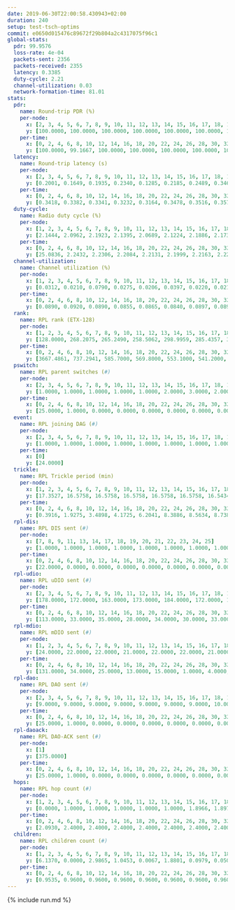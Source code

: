 ```yaml
---
date: 2019-06-30T22:00:58.430943+02:00
duration: 240
setup: test-tsch-optims
commit: e0650d015476c89672f29b804a2c4317075f96c1
global-stats:
  pdr: 99.9576
  loss-rate: 4e-04
  packets-sent: 2356
  packets-received: 2355
  latency: 0.3385
  duty-cycle: 2.21
  channel-utilization: 0.03
  network-formation-time: 81.01
stats:
  pdr:
    name: Round-trip PDR (%)
    per-node:
      x: [2, 3, 4, 5, 6, 7, 8, 9, 10, 11, 12, 13, 14, 15, 16, 17, 18, 19, 20, 21, 22, 23, 24, 25]
      y: [100.0000, 100.0000, 100.0000, 100.0000, 100.0000, 100.0000, 100.0000, 100.0000, 100.0000, 98.9130, 100.0000, 100.0000, 100.0000, 100.0000, 100.0000, 100.0000, 100.0000, 100.0000, 100.0000, 100.0000, 100.0000, 100.0000, 100.0000, 100.0000]
    per-time:
      x: [0, 2, 4, 6, 8, 10, 12, 14, 16, 18, 20, 22, 24, 26, 28, 30, 32, 34, 36, 38, 40]
      y: [100.0000, 99.1667, 100.0000, 100.0000, 100.0000, 100.0000, 100.0000, 100.0000, 100.0000, 100.0000, 100.0000, 100.0000, 100.0000, 100.0000, 100.0000, 100.0000, 100.0000, 100.0000, 100.0000, 100.0000, null]
  latency:
    name: Round-trip latency (s)
    per-node:
      x: [2, 3, 4, 5, 6, 7, 8, 9, 10, 11, 12, 13, 14, 15, 16, 17, 18, 19, 20, 21, 22, 23, 24, 25]
      y: [0.2001, 0.1649, 0.1935, 0.2340, 0.1285, 0.2185, 0.2489, 0.3463, 0.2663, 0.2655, 0.2725, 0.2071, 0.4186, 0.3349, 0.2883, 0.3186, 0.3602, 0.3935, 0.4992, 0.4847, 0.6720, 0.5614, 0.7316, 0.5000]
    per-time:
      x: [0, 2, 4, 6, 8, 10, 12, 14, 16, 18, 20, 22, 24, 26, 28, 30, 32, 34, 36, 38, 40]
      y: [0.3418, 0.3382, 0.3341, 0.3232, 0.3164, 0.3478, 0.3516, 0.3575, 0.3175, 0.3379, 0.3106, 0.3037, 0.2997, 0.3282, 0.3129, 0.3207, 0.2968, 0.4828, 0.3595, 0.4166, null]
  duty-cycle:
    name: Radio duty cycle (%)
    per-node:
      x: [1, 2, 3, 4, 5, 6, 7, 8, 9, 10, 11, 12, 13, 14, 15, 16, 17, 18, 19, 20, 21, 22, 23, 24, 25]
      y: [2.1444, 2.0962, 2.1923, 2.1395, 2.0689, 2.1224, 2.1886, 2.1737, 2.1633, 2.0695, 2.2859, 2.0703, 2.2594, 2.3771, 2.1673, 2.2300, 2.1745, 2.2733, 2.2906, 2.3201, 2.3232, 2.4708, 2.4232, 2.4327, 2.2972]
    per-time:
      x: [0, 2, 4, 6, 8, 10, 12, 14, 16, 18, 20, 22, 24, 26, 28, 30, 32, 34, 36, 38, 40, 42, 44, 46, 48, 50, 52, 54, 56, 58, 60, 62, 64, 66, 68, 70, 72, 74, 76, 78, 80, 82, 84, 86, 88, 90, 92, 94, 96, 98, 100, 102, 104, 106, 108, 110, 112, 114, 116, 118, 120, 122, 124, 126, 128, 130, 132, 134, 136, 138, 140, 142, 144, 146, 148, 150, 152, 154, 156, 158, 160, 162, 164, 166, 168, 170, 172, 174, 176, 178, 180, 182, 184, 186, 188, 190, 192, 194, 196, 198, 200, 202, 204, 206, 208, 210, 212, 214, 216, 218, 220, 222, 224, 226, 228, 230, 232, 234, 236, 238, 240]
      y: [25.0836, 2.2432, 2.2306, 2.2084, 2.2131, 2.1999, 2.2163, 2.2261, 2.2024, 2.1986, 2.2069, 2.2040, 2.1831, 2.2097, 2.2379, 2.2041, 2.1960, 2.1819, 2.1938, 2.4462, 2.1072, 2.1027, 2.0591, 2.0692, 2.0531, 2.0625, 2.0931, 2.0569, 2.1120, 2.1002, 1.9995, 2.0000, 1.9999, 1.9979, 2.0163, 1.9998, 2.0023, 1.9959, 1.9905, 1.9968, 1.9895, 2.0008, 2.0093, 2.0105, 1.9967, 1.9987, 1.9910, 1.9907, 2.0064, 2.0066, 1.9996, 1.9982, 2.0007, 1.9974, 1.9950, 1.9939, 1.9944, 2.0114, 2.0054, 1.9962, 1.9990, 1.9968, 1.9965, 2.0005, 1.9954, 1.9969, 1.9941, 1.9976, 2.0048, 1.9981, 1.9967, 2.0045, 2.0016, 1.9981, 2.0029, 1.9936, 1.9979, 2.0055, 2.0001, 1.9965, 1.9920, 1.9943, 2.0078, 1.9930, 1.9915, 2.0076, 2.0022, 2.0033, 1.9934, 1.9913, 2.0017, 1.9966, 1.9960, 2.0011, 1.9975, 2.0005, 2.0028, 2.0004, 1.9948, 2.0017, 1.9987, 1.9984, 1.9949, 2.0085, 2.0024, 2.0024, 1.9974, 2.0002, 1.9912, 2.0049, 1.9993, 1.9968, 2.0040, 1.9958, 2.0073, 1.9955, 1.9939, 1.9905, 1.9940, 2.0016, null]
  channel-utilization:
    name: Channel utilization (%)
    per-node:
      x: [1, 2, 3, 4, 5, 6, 7, 8, 9, 10, 11, 12, 13, 14, 15, 16, 17, 18, 19, 20, 21, 22, 23, 24, 25]
      y: [0.0312, 0.0210, 0.0790, 0.0275, 0.0206, 0.0397, 0.0220, 0.0210, 0.0207, 0.0378, 0.0204, 0.0294, 0.0230, 0.0200, 0.0221, 0.0526, 0.0342, 0.0309, 0.0425, 0.0263, 0.0338, 0.0232, 0.0214, 0.0231, 0.0246]
    per-time:
      x: [0, 2, 4, 6, 8, 10, 12, 14, 16, 18, 20, 22, 24, 26, 28, 30, 32, 34, 36, 38, 40, 42, 44, 46, 48, 50, 52, 54, 56, 58, 60, 62, 64, 66, 68, 70, 72, 74, 76, 78, 80, 82, 84, 86, 88, 90, 92, 94, 96, 98, 100, 102, 104, 106, 108, 110, 112, 114, 116, 118, 120, 122, 124, 126, 128, 130, 132, 134, 136, 138, 140, 142, 144, 146, 148, 150, 152, 154, 156, 158, 160, 162, 164, 166, 168, 170, 172, 174, 176, 178, 180, 182, 184, 186, 188, 190, 192, 194, 196, 198, 200, 202, 204, 206, 208, 210, 212, 214, 216, 218, 220, 222, 224, 226, 228, 230, 232, 234, 236, 238, 240]
      y: [0.0890, 0.0920, 0.0890, 0.0855, 0.0865, 0.0840, 0.0897, 0.0896, 0.0843, 0.0842, 0.0865, 0.0847, 0.0790, 0.0858, 0.0951, 0.0849, 0.0835, 0.0790, 0.0822, 0.1478, 0.0153, 0.0102, 0.0314, 0.0349, 0.0317, 0.0335, 0.0413, 0.0332, 0.0497, 0.0461, 0.0186, 0.0182, 0.0184, 0.0186, 0.0234, 0.0200, 0.0195, 0.0182, 0.0174, 0.0188, 0.0168, 0.0191, 0.0214, 0.0222, 0.0180, 0.0190, 0.0166, 0.0168, 0.0209, 0.0222, 0.0187, 0.0182, 0.0188, 0.0189, 0.0185, 0.0180, 0.0185, 0.0232, 0.0197, 0.0181, 0.0185, 0.0184, 0.0188, 0.0198, 0.0180, 0.0184, 0.0181, 0.0189, 0.0199, 0.0178, 0.0187, 0.0208, 0.0201, 0.0189, 0.0197, 0.0178, 0.0185, 0.0205, 0.0187, 0.0184, 0.0176, 0.0180, 0.0229, 0.0172, 0.0170, 0.0219, 0.0197, 0.0186, 0.0173, 0.0173, 0.0203, 0.0188, 0.0189, 0.0180, 0.0178, 0.0197, 0.0201, 0.0200, 0.0183, 0.0204, 0.0189, 0.0174, 0.0176, 0.0211, 0.0195, 0.0204, 0.0189, 0.0204, 0.0170, 0.0210, 0.0181, 0.0179, 0.0201, 0.0178, 0.0219, 0.0188, 0.0174, 0.0172, 0.0179, 0.0197, null]
  rank:
    name: RPL rank (ETX-128)
    per-node:
      x: [1, 2, 3, 4, 5, 6, 7, 8, 9, 10, 11, 12, 13, 14, 15, 16, 17, 18, 19, 20, 21, 22, 23, 24, 25]
      y: [128.0000, 268.2075, 265.2490, 258.5062, 298.9959, 285.4357, 328.4835, 361.2798, 471.4959, 378.9143, 472.4835, 412.8490, 402.1148, 539.5000, 469.1111, 416.7261, 437.8548, 566.7066, 570.8279, 1214.5363, 861.1074, 898.6049, 1254.7742, 7909.7057, 986.6250]
    per-time:
      x: [0, 2, 4, 6, 8, 10, 12, 14, 16, 18, 20, 22, 24, 26, 28, 30, 32, 34, 36, 38, 40, 42, 44, 46, 48, 50, 52, 54, 56, 58, 60, 62, 64, 66, 68, 70, 72, 74, 76, 78, 80, 82, 84, 86, 88, 90, 92, 94, 96, 98, 100, 102, 104, 106, 108, 110, 112, 114, 116, 118, 120, 122, 124, 126, 128, 130, 132, 134, 136, 138, 140, 142, 144, 146, 148, 150, 152, 154, 156, 158, 160, 162, 164, 166, 168, 170, 172, 174, 176, 178, 180, 182, 184, 186, 188, 190, 192, 194, 196, 198, 200, 202, 204, 206, 208, 210, 212, 214, 216, 218, 220, 222, 224, 226, 228, 230, 232, 234, 236, 238, 240]
      y: [3667.4861, 737.2941, 585.7000, 569.8000, 553.1000, 541.2000, 536.9600, 529.2600, 520.3000, 526.7255, 510.8000, 502.3600, 503.0400, 508.4510, 514.0800, 513.0784, 497.6600, 490.5200, 489.0600, 495.7647, 190.2708, 551.4587, 689.3273, 748.2661, 6185.8772, 2854.9818, 6088.5172, 5124.5179, 6788.8548, 6017.8814, 481.2600, 487.2000, 486.4200, 488.8431, 488.2264, 460.3462, 457.3529, 454.7600, 453.3000, 453.9412, 451.1200, 449.9200, 449.1800, 451.6000, 455.8200, 457.6000, 455.5686, 452.7200, 459.9423, 454.4808, 445.4400, 444.8800, 447.0200, 447.5490, 447.6000, 449.5600, 452.5882, 443.5882, 442.4000, 442.5000, 438.6400, 435.3600, 436.0000, 435.9200, 435.5400, 433.4706, 432.8400, 432.6000, 430.6800, 430.4400, 429.6600, 430.0980, 428.3600, 436.6346, 426.0800, 426.9216, 422.0784, 421.8400, 422.3529, 418.9800, 419.1400, 423.6078, 423.2353, 419.3000, 419.5400, 418.0784, 421.4400, 422.2000, 421.9600, 421.0000, 421.6078, 420.5000, 420.0000, 419.4600, 420.2200, 421.7500, 417.5600, 415.7000, 415.4400, 416.3000, 417.5200, 416.3200, 417.5000, 426.7308, 419.6200, 420.8800, 428.2115, 418.6078, 419.4800, 422.6667, 417.6200, 417.0800, 415.9000, 415.0800, 419.5000, 418.5490, 414.0000, 413.9200, 416.1200, 420.7885, null]
  pswitch:
    name: RPL parent switches (#)
    per-node:
      x: [2, 3, 4, 5, 6, 7, 8, 9, 10, 11, 12, 13, 14, 15, 16, 17, 18, 19, 20, 21, 22, 23, 24, 25]
      y: [1.0000, 1.0000, 1.0000, 1.0000, 1.0000, 2.0000, 3.0000, 2.0000, 5.0000, 2.0000, 5.0000, 4.0000, 2.0000, 3.0000, 1.0000, 1.0000, 2.0000, 4.0000, 7.0000, 2.0000, 3.0000, 7.0000, 34.0000, 8.0000]
    per-time:
      x: [0, 2, 4, 6, 8, 10, 12, 14, 16, 18, 20, 22, 24, 26, 28, 30, 32, 34, 36, 38, 40, 42, 44, 46, 48, 50, 52, 54, 56, 58, 60, 62, 64, 66, 68, 70, 72, 74, 76, 78, 80, 82, 84, 86, 88, 90, 92, 94, 96, 98, 100, 102, 104, 106, 108, 110, 112, 114, 116, 118, 120, 122, 124, 126, 128, 130, 132, 134, 136, 138, 140, 142, 144, 146, 148, 150, 152, 154, 156, 158, 160, 162, 164, 166, 168, 170, 172, 174, 176, 178, 180, 182, 184, 186, 188, 190, 192, 194, 196, 198, 200, 202, 204, 206, 208, 210, 212, 214, 216, 218, 220, 222, 224, 226, 228, 230, 232, 234, 236, 238]
      y: [25.0000, 1.0000, 0.0000, 0.0000, 0.0000, 0.0000, 0.0000, 0.0000, 0.0000, 1.0000, 0.0000, 0.0000, 0.0000, 1.0000, 0.0000, 1.0000, 0.0000, 0.0000, 0.0000, 1.0000, 0.0000, 1.0000, 4.0000, 3.0000, 3.0000, 3.0000, 4.0000, 3.0000, 6.0000, 5.0000, 0.0000, 0.0000, 0.0000, 1.0000, 3.0000, 2.0000, 1.0000, 0.0000, 0.0000, 1.0000, 0.0000, 0.0000, 0.0000, 0.0000, 0.0000, 0.0000, 1.0000, 0.0000, 2.0000, 2.0000, 0.0000, 0.0000, 0.0000, 1.0000, 0.0000, 0.0000, 1.0000, 1.0000, 0.0000, 0.0000, 0.0000, 0.0000, 0.0000, 0.0000, 0.0000, 1.0000, 0.0000, 0.0000, 0.0000, 0.0000, 0.0000, 1.0000, 0.0000, 2.0000, 0.0000, 1.0000, 1.0000, 0.0000, 1.0000, 0.0000, 0.0000, 1.0000, 1.0000, 0.0000, 0.0000, 1.0000, 0.0000, 0.0000, 0.0000, 0.0000, 1.0000, 0.0000, 0.0000, 0.0000, 0.0000, 2.0000, 0.0000, 0.0000, 0.0000, 0.0000, 0.0000, 0.0000, 0.0000, 2.0000, 0.0000, 0.0000, 2.0000, 1.0000, 0.0000, 1.0000, 0.0000, 0.0000, 0.0000, 0.0000, 2.0000, 1.0000, 0.0000, 0.0000, 0.0000, 2.0000]
  event:
    name: RPL joining DAG (#)
    per-node:
      x: [2, 3, 4, 5, 6, 7, 8, 9, 10, 11, 12, 13, 14, 15, 16, 17, 18, 19, 20, 21, 22, 23, 24, 25]
      y: [1.0000, 1.0000, 1.0000, 1.0000, 1.0000, 1.0000, 1.0000, 1.0000, 1.0000, 1.0000, 1.0000, 1.0000, 1.0000, 1.0000, 1.0000, 1.0000, 1.0000, 1.0000, 1.0000, 1.0000, 1.0000, 1.0000, 1.0000, 1.0000]
    per-time:
      x: [0]
      y: [24.0000]
  trickle:
    name: RPL Trickle period (min)
    per-node:
      x: [1, 2, 3, 4, 5, 6, 7, 8, 9, 10, 11, 12, 13, 14, 15, 16, 17, 18, 19, 20, 21, 22, 23, 24, 25]
      y: [17.3527, 16.5758, 16.5758, 16.5758, 16.5758, 16.5758, 16.5434, 16.5382, 16.5434, 16.5905, 16.5293, 16.4748, 16.5415, 16.5267, 16.5332, 16.5299, 16.5253, 14.7445, 14.7042, 14.6399, 14.9002, 14.3321, 14.7563, 15.8710, 14.8106]
    per-time:
      x: [0, 2, 4, 6, 8, 10, 12, 14, 16, 18, 20, 22, 24, 26, 28, 30, 32, 34, 36, 38, 40, 42, 44, 46, 48, 50, 52, 54, 56, 58, 60, 62, 64, 66, 68, 70, 72, 74, 76, 78, 80, 82, 84, 86, 88, 90, 92, 94, 96, 98, 100, 102, 104, 106, 108, 110, 112, 114, 116, 118, 120, 122, 124, 126, 128, 130, 132, 134, 136, 138, 140, 142, 144, 146, 148, 150, 152, 154, 156, 158, 160, 162, 164, 166, 168, 170, 172, 174, 176, 178, 180, 182, 184, 186, 188, 190, 192, 194, 196, 198, 200, 202, 204, 206, 208, 210, 212, 214, 216, 218, 220, 222, 224, 226, 228, 230, 232, 234, 236, 238, 240]
      y: [0.3916, 1.9275, 3.4898, 4.1725, 6.2041, 8.3886, 8.5634, 8.7381, 9.9615, 16.7909, 16.7772, 17.4763, 17.4763, 17.4763, 17.4763, 17.4763, 17.4763, 17.4763, 17.4763, 17.4763, 17.4763, 17.4763, 17.0773, 17.0101, 13.5863, 13.2363, 13.3567, 13.2608, 12.9883, 11.9235, 12.6048, 13.1509, 13.4567, 13.9639, 14.3437, 14.7876, 14.9062, 15.7286, 17.4763, 17.4763, 17.4763, 17.4763, 17.4763, 17.4763, 17.4763, 17.4763, 17.4763, 17.4763, 17.4763, 17.4763, 17.4763, 17.4763, 17.4763, 17.4763, 17.4763, 17.4763, 17.4763, 17.4763, 17.4763, 17.4763, 17.4763, 17.4763, 17.4763, 17.4763, 17.4763, 17.4763, 17.4763, 17.4763, 17.4763, 17.4763, 17.4763, 17.4763, 17.4763, 17.4763, 17.4763, 17.4763, 17.4763, 17.4763, 17.4763, 17.4763, 17.4763, 17.4763, 17.4763, 17.4763, 17.4763, 17.4763, 17.4763, 17.4763, 17.4763, 17.4763, 17.4763, 17.4763, 17.4763, 17.4763, 17.4763, 17.4763, 17.4763, 17.4763, 17.4763, 17.4763, 17.4763, 17.4763, 17.4763, 17.4763, 17.4763, 17.4763, 17.4763, 17.4763, 17.4763, 17.4763, 17.4763, 17.4763, 17.4763, 17.4763, 17.4763, 17.4763, 17.4763, 17.4763, 17.4763, 17.4763, null]
  rpl-dis:
    name: RPL DIS sent (#)
    per-node:
      x: [7, 8, 9, 11, 13, 14, 17, 18, 19, 20, 21, 22, 23, 24, 25]
      y: [1.0000, 1.0000, 1.0000, 1.0000, 1.0000, 1.0000, 1.0000, 1.0000, 2.0000, 2.0000, 3.0000, 2.0000, 2.0000, 12.0000, 1.0000]
    per-time:
      x: [0, 2, 4, 6, 8, 10, 12, 14, 16, 18, 20, 22, 24, 26, 28, 30, 32, 34, 36, 38, 40, 42, 44, 46, 48, 50, 52, 54, 56, 58]
      y: [22.0000, 0.0000, 0.0000, 0.0000, 0.0000, 0.0000, 0.0000, 0.0000, 0.0000, 0.0000, 0.0000, 0.0000, 0.0000, 0.0000, 0.0000, 0.0000, 0.0000, 0.0000, 0.0000, 0.0000, 0.0000, 0.0000, 1.0000, 1.0000, 0.0000, 2.0000, 3.0000, 2.0000, 0.0000, 1.0000]
  rpl-udio:
    name: RPL uDIO sent (#)
    per-node:
      x: [2, 3, 4, 5, 6, 7, 8, 9, 10, 11, 12, 13, 14, 15, 16, 17, 18, 19, 20, 21, 22, 23, 24, 25]
      y: [178.0000, 172.0000, 163.0000, 173.0000, 184.0000, 172.0000, 181.0000, 168.0000, 171.0000, 173.0000, 177.0000, 165.0000, 172.0000, 171.0000, 163.0000, 169.0000, 176.0000, 166.0000, 175.0000, 184.0000, 174.0000, 172.0000, 173.0000, 169.0000]
    per-time:
      x: [0, 2, 4, 6, 8, 10, 12, 14, 16, 18, 20, 22, 24, 26, 28, 30, 32, 34, 36, 38, 40, 42, 44, 46, 48, 50, 52, 54, 56, 58, 60, 62, 64, 66, 68, 70, 72, 74, 76, 78, 80, 82, 84, 86, 88, 90, 92, 94, 96, 98, 100, 102, 104, 106, 108, 110, 112, 114, 116, 118, 120, 122, 124, 126, 128, 130, 132, 134, 136, 138, 140, 142, 144, 146, 148, 150, 152, 154, 156, 158, 160, 162, 164, 166, 168, 170, 172, 174, 176, 178, 180, 182, 184, 186, 188, 190, 192, 194, 196, 198, 200, 202, 204, 206, 208, 210, 212, 214, 216, 218, 220, 222, 224, 226, 228, 230, 232, 234, 236, 238, 240]
      y: [113.0000, 33.0000, 35.0000, 28.0000, 34.0000, 30.0000, 33.0000, 33.0000, 33.0000, 32.0000, 34.0000, 32.0000, 33.0000, 32.0000, 30.0000, 39.0000, 30.0000, 35.0000, 30.0000, 34.0000, 32.0000, 28.0000, 32.0000, 34.0000, 38.0000, 34.0000, 36.0000, 32.0000, 30.0000, 34.0000, 34.0000, 31.0000, 35.0000, 35.0000, 30.0000, 34.0000, 29.0000, 32.0000, 34.0000, 34.0000, 29.0000, 35.0000, 36.0000, 31.0000, 35.0000, 38.0000, 29.0000, 34.0000, 30.0000, 32.0000, 35.0000, 33.0000, 46.0000, 34.0000, 35.0000, 27.0000, 34.0000, 34.0000, 32.0000, 35.0000, 43.0000, 34.0000, 31.0000, 37.0000, 31.0000, 37.0000, 32.0000, 51.0000, 34.0000, 30.0000, 34.0000, 33.0000, 35.0000, 35.0000, 36.0000, 38.0000, 33.0000, 32.0000, 35.0000, 31.0000, 32.0000, 34.0000, 45.0000, 29.0000, 29.0000, 31.0000, 38.0000, 33.0000, 33.0000, 41.0000, 32.0000, 37.0000, 36.0000, 28.0000, 31.0000, 33.0000, 33.0000, 48.0000, 31.0000, 31.0000, 32.0000, 33.0000, 34.0000, 32.0000, 38.0000, 41.0000, 30.0000, 35.0000, 30.0000, 32.0000, 38.0000, 32.0000, 50.0000, 31.0000, 37.0000, 33.0000, 32.0000, 33.0000, 36.0000, 30.0000, 0.0000]
  rpl-mdio:
    name: RPL mDIO sent (#)
    per-node:
      x: [1, 2, 3, 4, 5, 6, 7, 8, 9, 10, 11, 12, 13, 14, 15, 16, 17, 18, 19, 20, 21, 22, 23, 24, 25]
      y: [24.0000, 22.0000, 22.0000, 21.0000, 22.0000, 22.0000, 21.0000, 20.0000, 20.0000, 23.0000, 21.0000, 23.0000, 22.0000, 20.0000, 23.0000, 22.0000, 23.0000, 64.0000, 63.0000, 64.0000, 55.0000, 68.0000, 51.0000, 31.0000, 62.0000]
    per-time:
      x: [0, 2, 4, 6, 8, 10, 12, 14, 16, 18, 20, 22, 24, 26, 28, 30, 32, 34, 36, 38, 40, 42, 44, 46, 48, 50, 52, 54, 56, 58, 60, 62, 64, 66, 68, 70, 72, 74, 76, 78, 80, 82, 84, 86, 88, 90, 92, 94, 96, 98, 100, 102, 104, 106, 108, 110, 112, 114, 116, 118, 120, 122, 124, 126, 128, 130, 132, 134, 136, 138, 140, 142, 144, 146, 148, 150, 152, 154, 156, 158, 160, 162, 164, 166, 168, 170, 172, 174, 176, 178, 180, 182, 184, 186, 188, 190, 192, 194, 196, 198, 200, 202, 204, 206, 208, 210, 212, 214, 216, 218, 220, 222, 224, 226, 228, 230, 232, 234, 236, 238]
      y: [131.0000, 34.0000, 25.0000, 13.0000, 15.0000, 1.0000, 4.0000, 12.0000, 8.0000, 1.0000, 1.0000, 0.0000, 0.0000, 6.0000, 2.0000, 8.0000, 5.0000, 2.0000, 2.0000, 0.0000, 1.0000, 0.0000, 28.0000, 30.0000, 19.0000, 41.0000, 63.0000, 42.0000, 25.0000, 33.0000, 8.0000, 9.0000, 7.0000, 4.0000, 8.0000, 3.0000, 5.0000, 2.0000, 0.0000, 1.0000, 1.0000, 7.0000, 7.0000, 4.0000, 3.0000, 2.0000, 0.0000, 1.0000, 4.0000, 1.0000, 5.0000, 9.0000, 3.0000, 1.0000, 0.0000, 1.0000, 0.0000, 5.0000, 7.0000, 3.0000, 3.0000, 5.0000, 1.0000, 0.0000, 1.0000, 3.0000, 2.0000, 1.0000, 8.0000, 8.0000, 0.0000, 3.0000, 0.0000, 1.0000, 4.0000, 0.0000, 4.0000, 7.0000, 4.0000, 3.0000, 1.0000, 1.0000, 1.0000, 2.0000, 2.0000, 1.0000, 7.0000, 10.0000, 1.0000, 0.0000, 1.0000, 1.0000, 1.0000, 9.0000, 4.0000, 2.0000, 3.0000, 3.0000, 3.0000, 0.0000, 2.0000, 5.0000, 1.0000, 5.0000, 7.0000, 2.0000, 1.0000, 2.0000, 0.0000, 3.0000, 8.0000, 3.0000, 3.0000, 4.0000, 1.0000, 1.0000, 1.0000, 0.0000, 3.0000, 3.0000]
  rpl-dao:
    name: RPL DAO sent (#)
    per-node:
      x: [2, 3, 4, 5, 6, 7, 8, 9, 10, 11, 12, 13, 14, 15, 16, 17, 18, 19, 20, 21, 22, 23, 24, 25]
      y: [9.0000, 9.0000, 9.0000, 9.0000, 9.0000, 9.0000, 9.0000, 10.0000, 11.0000, 9.0000, 11.0000, 11.0000, 9.0000, 10.0000, 10.0000, 9.0000, 12.0000, 10.0000, 16.0000, 10.0000, 15.0000, 21.0000, 141.0000, 12.0000]
    per-time:
      x: [0, 2, 4, 6, 8, 10, 12, 14, 16, 18, 20, 22, 24, 26, 28, 30, 32, 34, 36, 38, 40, 42, 44, 46, 48, 50, 52, 54, 56, 58, 60, 62, 64, 66, 68, 70, 72, 74, 76, 78, 80, 82, 84, 86, 88, 90, 92, 94, 96, 98, 100, 102, 104, 106, 108, 110, 112, 114, 116, 118, 120, 122, 124, 126, 128, 130, 132, 134, 136, 138, 140, 142, 144, 146, 148, 150, 152, 154, 156, 158, 160, 162, 164, 166, 168, 170, 172, 174, 176, 178, 180, 182, 184, 186, 188, 190, 192, 194, 196, 198, 200, 202, 204, 206, 208, 210, 212, 214, 216, 218, 220, 222, 224, 226, 228, 230, 232, 234, 236, 238, 240]
      y: [25.0000, 1.0000, 0.0000, 0.0000, 0.0000, 0.0000, 0.0000, 0.0000, 0.0000, 1.0000, 0.0000, 0.0000, 0.0000, 1.0000, 20.0000, 2.0000, 1.0000, 0.0000, 0.0000, 1.0000, 0.0000, 5.0000, 16.0000, 19.0000, 15.0000, 14.0000, 20.0000, 14.0000, 49.0000, 24.0000, 1.0000, 0.0000, 0.0000, 1.0000, 4.0000, 2.0000, 1.0000, 0.0000, 0.0000, 1.0000, 0.0000, 0.0000, 8.0000, 6.0000, 0.0000, 1.0000, 1.0000, 1.0000, 4.0000, 3.0000, 1.0000, 0.0000, 0.0000, 2.0000, 0.0000, 0.0000, 4.0000, 10.0000, 0.0000, 0.0000, 1.0000, 0.0000, 2.0000, 3.0000, 2.0000, 1.0000, 0.0000, 0.0000, 1.0000, 0.0000, 1.0000, 10.0000, 3.0000, 2.0000, 1.0000, 1.0000, 1.0000, 2.0000, 4.0000, 0.0000, 1.0000, 1.0000, 2.0000, 0.0000, 1.0000, 9.0000, 2.0000, 0.0000, 1.0000, 0.0000, 2.0000, 2.0000, 2.0000, 2.0000, 1.0000, 2.0000, 3.0000, 0.0000, 0.0000, 9.0000, 2.0000, 0.0000, 0.0000, 3.0000, 1.0000, 2.0000, 3.0000, 3.0000, 0.0000, 3.0000, 0.0000, 1.0000, 0.0000, 2.0000, 9.0000, 1.0000, 0.0000, 1.0000, 0.0000, 5.0000, 0.0000]
  rpl-daoack:
    name: RPL DAO-ACK sent (#)
    per-node:
      x: [1]
      y: [375.0000]
    per-time:
      x: [0, 2, 4, 6, 8, 10, 12, 14, 16, 18, 20, 22, 24, 26, 28, 30, 32, 34, 36, 38, 40, 42, 44, 46, 48, 50, 52, 54, 56, 58, 60, 62, 64, 66, 68, 70, 72, 74, 76, 78, 80, 82, 84, 86, 88, 90, 92, 94, 96, 98, 100, 102, 104, 106, 108, 110, 112, 114, 116, 118, 120, 122, 124, 126, 128, 130, 132, 134, 136, 138, 140, 142, 144, 146, 148, 150, 152, 154, 156, 158, 160, 162, 164, 166, 168, 170, 172, 174, 176, 178, 180, 182, 184, 186, 188, 190, 192, 194, 196, 198, 200, 202, 204, 206, 208, 210, 212, 214, 216, 218, 220, 222, 224, 226, 228, 230, 232, 234, 236, 238, 240]
      y: [25.0000, 1.0000, 0.0000, 0.0000, 0.0000, 0.0000, 0.0000, 0.0000, 0.0000, 1.0000, 0.0000, 0.0000, 0.0000, 1.0000, 20.0000, 2.0000, 1.0000, 0.0000, 0.0000, 1.0000, 0.0000, 2.0000, 9.0000, 17.0000, 15.0000, 14.0000, 21.0000, 14.0000, 49.0000, 20.0000, 1.0000, 0.0000, 0.0000, 1.0000, 4.0000, 2.0000, 1.0000, 0.0000, 0.0000, 1.0000, 0.0000, 0.0000, 8.0000, 6.0000, 0.0000, 1.0000, 1.0000, 1.0000, 4.0000, 3.0000, 1.0000, 0.0000, 0.0000, 2.0000, 0.0000, 0.0000, 5.0000, 9.0000, 0.0000, 0.0000, 1.0000, 0.0000, 2.0000, 3.0000, 2.0000, 1.0000, 0.0000, 0.0000, 1.0000, 0.0000, 1.0000, 10.0000, 3.0000, 2.0000, 1.0000, 1.0000, 1.0000, 2.0000, 4.0000, 0.0000, 1.0000, 1.0000, 2.0000, 0.0000, 1.0000, 9.0000, 2.0000, 0.0000, 1.0000, 0.0000, 2.0000, 2.0000, 2.0000, 2.0000, 1.0000, 2.0000, 3.0000, 0.0000, 0.0000, 9.0000, 2.0000, 0.0000, 0.0000, 3.0000, 1.0000, 2.0000, 3.0000, 3.0000, 0.0000, 3.0000, 0.0000, 1.0000, 0.0000, 2.0000, 9.0000, 1.0000, 0.0000, 1.0000, 0.0000, 5.0000, 0.0000]
  hops:
    name: RPL hop count (#)
    per-node:
      x: [1, 2, 3, 4, 5, 6, 7, 8, 9, 10, 11, 12, 13, 14, 15, 16, 17, 18, 19, 20, 21, 22, 23, 24, 25]
      y: [0.0000, 1.0000, 1.0000, 1.0000, 1.0000, 1.0000, 1.8966, 1.8972, 2.0226, 1.0691, 2.0263, 2.0000, 2.0000, 3.0000, 2.0122, 2.0000, 2.0000, 3.0000, 3.0000, 4.0000, 3.0177, 3.9192, 4.0245, 4.6163, 4.0000]
    per-time:
      x: [0, 2, 4, 6, 8, 10, 12, 14, 16, 18, 20, 22, 24, 26, 28, 30, 32, 34, 36, 38, 40, 42, 44, 46, 48, 50, 52, 54, 56, 58, 60, 62, 64, 66, 68, 70, 72, 74, 76, 78, 80, 82, 84, 86, 88, 90, 92, 94, 96, 98, 100, 102, 104, 106, 108, 110, 112, 114, 116, 118, 120, 122, 124, 126, 128, 130, 132, 134, 136, 138, 140, 142, 144, 146, 148, 150, 152, 154, 156, 158, 160, 162, 164, 166, 168, 170, 172, 174, 176, 178, 180, 182, 184, 186, 188, 190, 192, 194, 196, 198, 200, 202, 204, 206, 208, 210, 212, 214, 216, 218, 220, 222, 224, 226, 228, 230, 232, 234, 236, 238]
      y: [2.0930, 2.4000, 2.4000, 2.4000, 2.4000, 2.4000, 2.4000, 2.4000, 2.4000, 2.4000, 2.4000, 2.4000, 2.4000, 2.4000, 2.4000, 2.2800, 2.2800, 2.2800, 2.2800, 2.2800, 2.2800, 2.2603, 2.2706, 2.2404, 2.2600, 2.2800, 2.2800, 2.2800, 2.2800, 2.4000, 2.4000, 2.4000, 2.4000, 2.4000, 2.2200, 2.1400, 2.1600, 2.1600, 2.1600, 2.1600, 2.1600, 2.1600, 2.1600, 2.1600, 2.1600, 2.1600, 2.1200, 2.1200, 2.1200, 2.1200, 2.1200, 2.1200, 2.1200, 2.1200, 2.1200, 2.1200, 2.1200, 2.2400, 2.2400, 2.2400, 2.2400, 2.2400, 2.2400, 2.2400, 2.2400, 2.2400, 2.2400, 2.2400, 2.2400, 2.2400, 2.2400, 2.2400, 2.2400, 2.2400, 2.2400, 2.2200, 2.2000, 2.2000, 2.1800, 2.1600, 2.1600, 2.1600, 2.1600, 2.1600, 2.1400, 2.1200, 2.1200, 2.1200, 2.1200, 2.1200, 2.1400, 2.1600, 2.1600, 2.1600, 2.1600, 2.1600, 2.1600, 2.1600, 2.1600, 2.1600, 2.1600, 2.1600, 2.1600, 2.1600, 2.1600, 2.1600, 2.1600, 2.1600, 2.1600, 2.1600, 2.1600, 2.1600, 2.1600, 2.1600, 2.1600, 2.1600, 2.1600, 2.1600, 2.1600, 2.1600]
  children:
    name: RPL children count (#)
    per-node:
      x: [1, 2, 3, 4, 5, 6, 7, 8, 9, 10, 11, 12, 13, 14, 15, 16, 17, 18, 19, 20, 21, 22, 23, 24, 25]
      y: [6.1370, 0.0000, 2.9865, 1.0453, 0.0067, 1.8801, 0.0979, 0.0502, 0.0000, 2.7841, 0.0000, 0.9028, 0.1413, 0.0000, 0.0000, 2.1131, 0.9407, 2.0936, 0.1443, 0.3525, 1.9553, 0.1034, 0.0006, 0.0000, 0.2619]
    per-time:
      x: [0, 2, 4, 6, 8, 10, 12, 14, 16, 18, 20, 22, 24, 26, 28, 30, 32, 34, 36, 38, 40, 42, 44, 46, 48, 50, 52, 54, 56, 58, 60, 62, 64, 66, 68, 70, 72, 74, 76, 78, 80, 82, 84, 86, 88, 90, 92, 94, 96, 98, 100, 102, 104, 106, 108, 110, 112, 114, 116, 118, 120, 122, 124, 126, 128, 130, 132, 134, 136, 138, 140, 142, 144, 146, 148, 150, 152, 154, 156, 158, 160, 162, 164, 166, 168, 170, 172, 174, 176, 178, 180, 182, 184, 186, 188, 190, 192, 194, 196, 198, 200, 202, 204, 206, 208, 210, 212, 214, 216, 218, 220, 222, 224, 226, 228, 230, 232, 234, 236, 238]
      y: [0.9535, 0.9600, 0.9600, 0.9600, 0.9600, 0.9600, 0.9600, 0.9600, 0.9600, 0.9600, 0.9600, 0.9600, 0.9600, 0.9600, 0.9600, 0.9600, 0.9600, 0.9600, 0.9600, 0.9600, 0.9600, 0.9600, 0.9600, 0.9600, 0.9600, 0.9600, 0.9600, 0.9600, 0.9600, 0.9600, 0.9600, 0.9600, 0.9600, 0.9600, 0.9600, 0.9600, 0.9600, 0.9600, 0.9600, 0.9600, 0.9600, 0.9600, 0.9600, 0.9600, 0.9600, 0.9600, 0.9600, 0.9600, 0.9600, 0.9600, 0.9600, 0.9600, 0.9600, 0.9600, 0.9600, 0.9600, 0.9600, 0.9600, 0.9600, 0.9600, 0.9600, 0.9600, 0.9600, 0.9600, 0.9600, 0.9600, 0.9600, 0.9600, 0.9600, 0.9600, 0.9600, 0.9600, 0.9600, 0.9600, 0.9600, 0.9600, 0.9600, 0.9600, 0.9600, 0.9600, 0.9600, 0.9600, 0.9600, 0.9600, 0.9600, 0.9600, 0.9600, 0.9600, 0.9600, 0.9600, 0.9600, 0.9600, 0.9600, 0.9600, 0.9600, 0.9600, 0.9600, 0.9600, 0.9600, 0.9600, 0.9600, 0.9600, 0.9600, 0.9600, 0.9600, 0.9600, 0.9600, 0.9600, 0.9600, 0.9600, 0.9600, 0.9600, 0.9600, 0.9600, 0.9600, 0.9600, 0.9600, 0.9600, 0.9600, 0.9600]
---
```


{% include run.md %}

